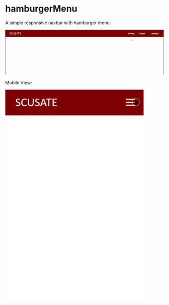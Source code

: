 # hamburgerMenu
A simple responsive navbar with hamburger menu.

![HamburgerMenu Preview](/HamburgerMenu1.gif)

Mobile View:

![HamburgerMenu Preview2](/HamburgerMenu2.gif)
